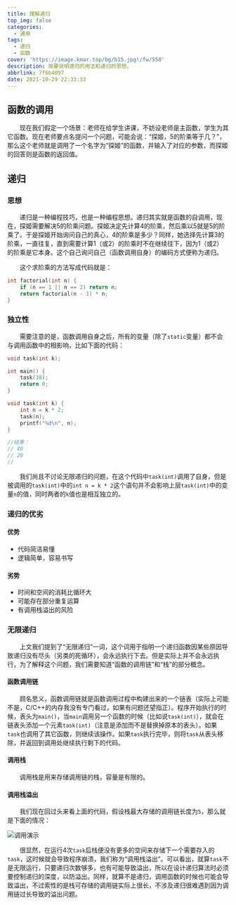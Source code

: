 ```yaml
---
title: 理解递归
top_img: false
categories:
  - 通用
tags:
  - 递归
  - 函数
cover: 'https://image.kmar.top/bg/b15.jpg!/fw/550'
description: 简要说明递归的用法和递归的思想。
abbrlink: 7f6b4097
date: 2021-10-29 22:33:33
---
```


## 函数的调用

&emsp;&emsp;现在我们假定一个场景：老师在给学生讲课，不妨设老师是主函数，学生为其它函数。现在老师要点名提问一个问题，可能会说：“探姬，5的阶乘等于几？”，那么这个老师就是调用了一个名字为“探姬”的函数，并输入了对应的参数，而探姬的回答则是函数的返回值。

## 递归

### 思想

&emsp;&emsp;递归是一种编程技巧，也是一种编程思想。递归其实就是函数的自调用，现在，探姬需要解决5的阶乘问题。探姬决定先计算4的阶乘，然后乘以5就是5的阶乘了。于是探姬开始询问自己的真心，4的阶乘是多少？同样，她选择先计算3的阶乘，一直往复，直到需要计算1（或2）的阶乘时不在继续往下，因为1（或2）的阶乘是它本身。这个自己询问自己（函数调用自身）的编码方式便称为递归。

&emsp;&emsp;这个求阶乘的方法写成代码就是：

```C
int factorial(int n) {
    if (n == 1 || n == 2) return n;
    return factorial(n - 1) * n;
}
```

### 独立性

&emsp;&emsp;需要注意的是，函数调用自身之后，所有的变量（除了`static`变量）都不会与调用函数中的相影响，比如下面的代码：

```C
void task(int k);

int main() {
    task(10);
    return 0;
}

void task(int k) {
    int n = k * 2;
    task(n);
    printf("%d\n", n);
}

//结果：
// 40
// 20
//
```

&emsp;&emsp;我们尚且不讨论无限递归的问题，在这个代码中`task(int)`调用了自身，但是被调用的`task(int)`中的`int n = k * 2`这个语句并不会影响上层`task(int)`中的变量`n`的值，同时两者的`k`值也是相互独立的。

### 递归的优劣

#### 优势

<ul>
    <li>代码简洁易懂</li>
    <li>逻辑简单，容易书写</li>
</ul>

#### 劣势

<ul>
    <li>时间和空间的消耗比循环大</li>
    <li>可能存在部分重复运算</li>
    <li>有调用栈溢出的风险</li>
</ul>


### 无限递归

&emsp;&emsp;上文我们提到了“无限递归”一词，这个词用于指明一个递归函数因某些原因导致递归没有尽头（另类的死循环），会永远执行下去。但是实际上并不会永远执行，为了解释这个问题，我们需要知道“函数的调用链”和“栈”的部分概念。

#### 函数调用链

&emsp;&emsp;顾名思义，函数调用链就是函数调用过程中构建出来的一个链表（实际上可能不是，C/C++的内存我没有专门看过，如果有问题还望指正）。程序开始执行的时候，表头为`main()`，当`main`调用另一个函数的时候（比如说`task(int)`），就会在链表头添加一个元素`task(int)`（注意是添加而不是替换掉原本的表头）。如果`task`也调用了其它函数，则继续该操作。如果`task`执行完毕，则将`task`从表头移除，并返回到调用处继续执行剩下的代码。

#### 调用栈

&emsp;&emsp;调用栈是用来存储调用链的栈，容量是有限的。

#### 调用栈溢出

&emsp;&emsp;我们现在回过头来看上面的代码，假设栈最大存储的调用链长度为`5`，那么就是下面的情况：

![调用演示](https://image.kmar.top/recursion/dy.png)

&emsp;&emsp;很显然，在运行4次`task`后栈便没有更多的空间来存储下一个需要存入的`task`，这时候就会导致程序崩溃，我们称为“调用栈溢出”。可以看出，就算`task`不是无限运行，只要递归次数够多，也有可能导致溢出，所以在设计递归算法时必须要控制递归的深度，以防溢出。同样，就算不是递归，调用函数的时候也可能会导致溢出，不过索性的是栈可存储的调用链实际上很长，不涉及递归很难遇到因为调用链过长导致的溢出问题。
